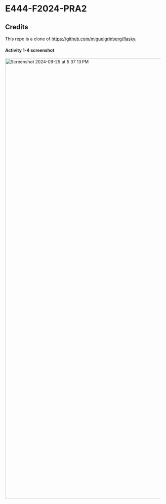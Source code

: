 # E444-F2024-PRA2

## Credits
This repo is a clone of https://github.com/miguelgrinberg/flasky.

#### Activity 1-4 screenshot
<img width="1422" alt="Screenshot 2024-09-25 at 5 37 13 PM" src="https://github.com/user-attachments/assets/0b816ac7-2721-403f-a2a5-8d701cf95932">
